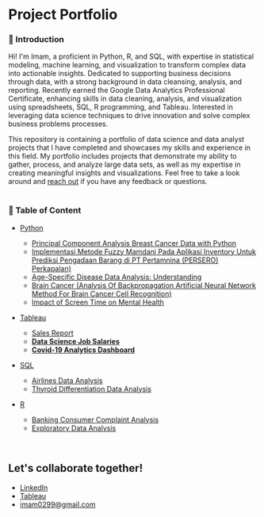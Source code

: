 # **Project Portfolio**
### 👋 Introduction
Hi! I'm Imam,  a proficient in Python, R, and SQL, with expertise in statistical modeling, machine learning, and visualization to transform complex data into actionable insights. Dedicated to supporting business decisions through data, with a strong background in data cleansing, analysis, and reporting. Recently earned the Google Data Analytics Professional Certificate, enhancing skills in data cleaning, analysis, and visualization using spreadsheets, SQL, R programming, and Tableau. Interested in leveraging data science techniques to drive innovation and solve complex business problems processes.

This repository is containing a portfolio of data science and data analyst projects that I have completed and showcases my skills and experience in this field. My portfolio includes projects that demonstrate my ability to gather, process, and analyze large data sets, as well as my expertise in creating meaningful insights and visualizations.
Feel free to take a look around and [reach out](https://www.linkedin.com/in/imamsantoso10/) if you have any feedback or questions.
<br>
<br>
 

### 📑 Table of Content
- [Python](https://github.com/0299Imam/Python-Portofolio)
  - [Principal Component Analysis Breast Cancer Data with Python](https://github.com/0299Imam/PCA)
  - [Implementasi Metode Fuzzy Mamdani Pada Aplikasi Inventory Untuk Prediksi Pengadaan Barang di PT Pertamnina (PERSERO) Perkapalan)](https://github.com/0299Imam/sharing_tugas_fuzzy2019/blob/master/09011381722106_Imam%20Santoso_SK5U.ipynb)
  - [Age-Specific Disease Data Analysis: Understanding](https://github.com/0299Imam/Python-Portofolio)
  - [Brain Cancer (Analysis Of Backpropagation Artificial Neural Network Method For Brain Cancer Cell Recognition)](https://github.com/0299Imam/Python-Portofolio/blob/main/Analysis%20Of%20Backpropagation%20Artificial%20Neural%20Network%20Method%20For%20Brain%20Cancer%20Cell%20Recognition.ipynb)
  - [Impact of Screen Time on Mental Health](https://github.com/0299Imam/Python-Portofolio/blob/main/Impact_of_Screen_Time_on_Mental_Health.ipynb)


- [Tableau](https://github.com/0299Imam/Data_Portofolio)
  - [Sales Report](https://public.tableau.com/app/profile/imam.santoso/viz/ReportSales/Dashboard1)
  - [**Data Science Job Salaries**](https://public.tableau.com/app/profile/imam.santoso/viz/DataScienceJobSalaries_16912498175290/Dashboard1)
  - [**Covid-19 Analytics Dashboard**](https://public.tableau.com/views/Covid-19AnalyticsDashboard/Dashboard1?:language=en-US&:display_count=n&:origin=viz_share_link)
  


- [SQL](https://github.com/0299Imam/SQL_Portofolio)
   - [Airlines Data Analysis](https://github.com/0299Imam/SQL_Portofolio/blob/main/Airlines%20Data%20Analysis.sql)
   - [Thyroid Differentiation Data Analysis](https://github.com/0299Imam/SQL_Portofolio/blob/main/Thyroid%20Case%20Using%20SQL.sql)

 - [R](https://github.com/0299Imam/R-Portfolio)
   - [Banking Consumer Complaint Analysis](https://github.com/0299Imam/R-Portfolio/blob/main/banking_analysis.R)
   - [Exploratory Data Analysis](https://github.com/0299Imam/R-Portfolio/blob/main/Exploratory%20Data%20Analysis%20using%20R.R)
<br>

## **Let's collaborate together!**
-  [LinkedIn](https://www.linkedin.com/in/imamsantoso10/)
-  [Tableau](https://public.tableau.com/app/profile/imam.santoso)
-  imam0299@gmail.com
